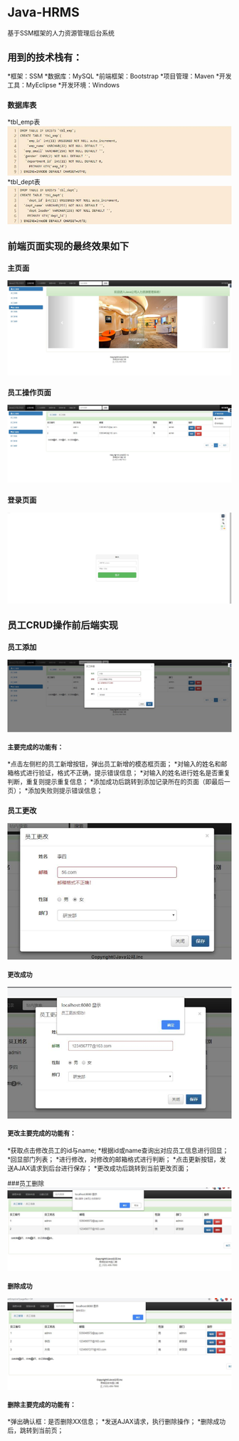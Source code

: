 # Java-HRMS
基于SSM框架的人力资源管理后台系统
## 用到的技术栈有：
*框架：SSM
*数据库：MySQL
*前端框架：Bootstrap
*项目管理：Maven
*开发工具：MyEclipse
*开发环境：Windows

### 数据库表
*tbl_emp表
![首页](https://github.com/LORDOFSKY/Java-HRMS/blob/master/WebRoot/picture/emp.jpg)
*tbl_dept表
![首页](https://github.com/LORDOFSKY/Java-HRMS/blob/master/WebRoot/picture/dept.jpg)

## 前端页面实现的最终效果如下
### 主页面
![首页](https://github.com/LORDOFSKY/Java-HRMS/blob/master/WebRoot/picture/%E4%B8%BB%E9%A1%B5%E9%9D%A2.jpg)

### 员工操作页面
![首页](https://github.com/LORDOFSKY/Java-HRMS/blob/master/WebRoot/picture/%E4%B8%BB%E9%A1%B52.jpg)

### 登录页面
![首页](https://github.com/LORDOFSKY/Java-HRMS/blob/master/WebRoot/picture/%E7%99%BB%E5%BD%95%E9%A1%B5%E9%9D%A2.jpg)

## 员工CRUD操作前后端实现
### 员工添加
![首页](https://github.com/LORDOFSKY/Java-HRMS/blob/master/WebRoot/picture/%E5%91%98%E5%B7%A5%E6%B7%BB%E5%8A%A0.jpg)
#### 主要完成的功能有：
*点击左侧栏的员工新增按钮，弹出员工新增的模态框页面；
*对输入的姓名和邮箱格式进行验证，格式不正确，提示错误信息；
*对输入的姓名进行姓名是否重复判断，重复则提示重复信息；
*添加成功后跳转到添加记录所在的页面（即最后一页）；
*添加失败则提示错误信息；

### 员工更改
![首页](https://github.com/LORDOFSKY/Java-HRMS/blob/master/WebRoot/picture/%E5%91%98%E5%B7%A5%E6%9B%B4%E6%94%B9.jpg)
#### 更改成功
![首页](https://github.com/LORDOFSKY/Java-HRMS/blob/master/WebRoot/picture/%E5%91%98%E5%B7%A5%E6%9B%B4%E6%94%B9%E6%88%90%E5%8A%9F.jpg)
#### 更改主要完成的功能有：
*获取点击修改员工的id与name;
*根据id或name查询出对应员工信息进行回显；
*回显部门列表；
*进行修改，对修改的邮箱格式进行判断；
*点击更新按钮，发送AJAX请求到后台进行保存；
*更改成功后跳转到当前更改页面；

###员工删除
![首页](https://github.com/LORDOFSKY/Java-HRMS/blob/master/WebRoot/picture/%E5%91%98%E5%B7%A5%E5%88%A0%E9%99%A4.jpg)
#### 删除成功
![首页](https://github.com/LORDOFSKY/Java-HRMS/blob/master/WebRoot/picture/%E5%88%A0%E9%99%A4%E6%88%90%E5%8A%9F.jpg)
#### 删除主要完成的功能有：
*弹出确认框：是否删除XX信息；
*发送AJAX请求，执行删除操作；
*删除成功后，跳转到当前页；
